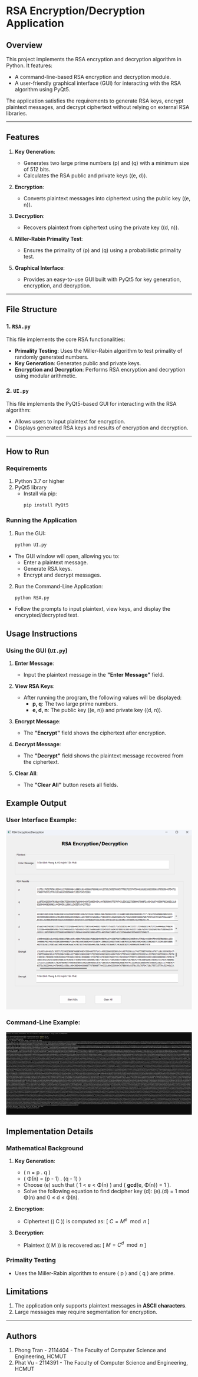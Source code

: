 # RSA Encryption/Decryption Application

## Overview
This project implements the RSA encryption and decryption algorithm in Python. It features:
- A command-line-based RSA encryption and decryption module.
- A user-friendly graphical interface (GUI) for interacting with the RSA algorithm using PyQt5.

The application satisfies the requirements to generate RSA keys, encrypt plaintext messages, and decrypt ciphertext without relying on external RSA libraries.

---

## Features
1. **Key Generation**:
   - Generates two large prime numbers \(p\) and \(q\) with a minimum size of 512 bits.
   - Calculates the RSA public and private keys (\(e, d\)).

2. **Encryption**:
   - Converts plaintext messages into ciphertext using the public key (\(e, n\)).

3. **Decryption**:
   - Recovers plaintext from ciphertext using the private key (\(d, n\)).

4. **Miller-Rabin Primality Test**:
   - Ensures the primality of \(p\) and \(q\) using a probabilistic primality test.

5. **Graphical Interface**:
   - Provides an easy-to-use GUI built with PyQt5 for key generation, encryption, and decryption.

---

## File Structure
### 1. `RSA.py`
This file implements the core RSA functionalities:
- **Primality Testing**: Uses the Miller-Rabin algorithm to test primality of randomly generated numbers.
- **Key Generation**: Generates public and private keys.
- **Encryption and Decryption**: Performs RSA encryption and decryption using modular arithmetic.

### 2. `UI.py`
This file implements the PyQt5-based GUI for interacting with the RSA algorithm:
- Allows users to input plaintext for encryption.
- Displays generated RSA keys and results of encryption and decryption.

---

## How to Run

### **Requirements**
1. Python 3.7 or higher
2. PyQt5 library
   - Install via pip:
     ```bash
     pip install PyQt5
     ```

### **Running the Application**
1. Run the GUI:
   ```bash
   python UI.py
   ```
  - The GUI window will open, allowing you to:
    - Enter a plaintext message.
    - Generate RSA keys.
    - Encrypt and decrypt messages.
2. Run the Command-Line Application:
   ```bash
   python RSA.py
   ```
  - Follow the prompts to input plaintext, view keys, and display the encrypted/decrypted text.  

## Usage Instructions

### Using the GUI (`UI.py`)

1. **Enter Message**:
   - Input the plaintext message in the **"Enter Message"** field.

2. **View RSA Keys**:
   - After running the program, the following values will be displayed:
     - **p, q**: The two large prime numbers.
     - **e, d, n**: The public key \((e, n)\) and private key \((d, n)\).

3. **Encrypt Message**:
   - The **"Encrypt"** field shows the ciphertext after encryption.

4. **Decrypt Message**:
   - The **"Decrypt"** field shows the plaintext message recovered from the ciphertext.

5. **Clear All**:
   - The **"Clear All"** button resets all fields.

## Example Output

### User Interface Example:
![UI Example](ui_example.png "Preview of the User Interface")

### Command-Line Example:
![Command Line Example](cmdline_example.png "Preview of the Command Line")

## Implementation Details

### Mathematical Background

1. **Key Generation**:
   - \( n = p . q \)
   - \( Φ(n) = (p - 1) . (q - 1) \)
   - Choose \(e\) such that \( 1 < e < Φ(n) \) and \( **gcd**(e, Φ(n)) = 1 \).
   - Solve the following equation to find decipher key \(d\): \(e\).\(d\) = 1 mod Φ(n) and 0 ≤ d ≤ Φ(n).

2. **Encryption**:
   - Ciphertext (\( C \)) is computed as:
     \[
     $C = M^e \mod n$
     \]

3. **Decryption**:
   - Plaintext (\( M \)) is recovered as:
     \[
     $M = C^d \mod n$
     \]

### Primality Testing
- Uses the Miller-Rabin algorithm to ensure \( p \) and \( q \) are prime.

## Limitations

1. The application only supports plaintext messages in **ASCII characters**.
2. Large messages may require segmentation for encryption.

---

## Authors

1. Phong Tran - 2114404 - The Faculty of Computer Science and Engineering, HCMUT
2. Phat Vu - 2114391 - The Faculty of Computer Science and Engineering, HCMUT


